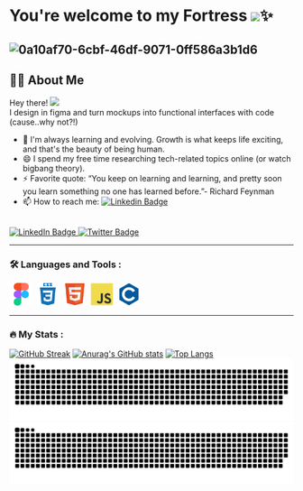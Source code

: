 # You're welcome to my Fortress <img src="https://media.giphy.com/media/cPBjiZmxXkESLINLCI/giphy.gif" width="30"/>✨</h1>

![0a10af70-6cbf-46df-9071-0ff586a3b1d6](https://user-images.githubusercontent.com/91345308/197988769-caf3150e-2600-42c3-a35c-3a140697b698.gif)
---

## :woman_technologist: About Me

Hey there! <img src="https://media.giphy.com/media/9YXqWG4p7xfBt6HSE7/giphy.gif" width="30"/> <br>
I design in figma and turn mockups into functional interfaces with code (cause..why not?!)
- 🌱 I'm always learning and evolving. Growth is what keeps life exciting, and that's the beauty of being human.
- 😄 I spend my free time researching tech-related topics online (or watch bigbang theory).
- ⚡ Favorite quote: “You keep on learning and learning, and pretty soon you learn something no one has learned before.”- Richard Feynman
- 📫 How to reach me: [![Linkedin Badge](https://img.shields.io/badge/hamida-blue?style=flat&logo=Linkedin&logoColor=white)](https://www.linkedin.com/in/hamidamahama/)

<div id='count'>
<img src="https://komarev.com/ghpvc/?username=AngryDuchess&style=flat-square&color=blue" alt=""/>
</div>
<div id="badges">
   <a href="https://www.linkedin.com/in/hamidamahama/">
    <img src="https://img.shields.io/badge/LinkedIn-blue?style=for-the-badge&logo=linkedin&logoColor=white" alt="LinkedIn Badge"/>
   </a> 
   <a href="https://twitter.com/hamida_mahama">
    <img src="https://img.shields.io/badge/Twitter-blue?style=for-the-badge&logo=twitter&logoColor=white" alt="Twitter Badge"/>
  </a>
</div>

---

### :hammer_and_wrench: Languages and Tools :
<div>
  <img src="https://github.com/devicons/devicon/blob/master/icons/figma/figma-original.svg" title="HTML5" alt="HTML" width="40" height="40"/>&nbsp;
  <img src="https://github.com/devicons/devicon/blob/master/icons/css3/css3-plain-wordmark.svg"  title="CSS3" alt="CSS" width="40" height="40"/>&nbsp;
  <img src="https://github.com/devicons/devicon/blob/master/icons/html5/html5-original.svg" title="HTML5" alt="HTML" width="40" height="40"/>&nbsp;
  <img src="https://github.com/devicons/devicon/blob/master/icons/javascript/javascript-original.svg" title="JavaScript" alt="JavaScript" width="40" height="40"/>&nbsp;
  <img src="https://github.com/devicons/devicon/blob/master/icons/c/c-plain.svg" title="HTML5" alt="HTML" width="40" height="40"/>&nbsp;
</div>

---

### :fire: My Stats :

[![GitHub Streak](http://github-readme-streak-stats.herokuapp.com?user=AngryDuchess&theme=dark&background=000000)](https://git.io/streak-stats)
[![Anurag's GitHub stats](https://github-readme-stats.vercel.app/api?username=AngryDuchess&show_icons=true&theme=merko)](https://github.com/anuraghazra/github-readme-stats)
[![Top Langs](https://github-readme-stats.vercel.app/api/top-langs/?username=AngryDuchess&theme=vision-friendly-dark)](https://github.com/anuraghazra/github-readme-stats)
![github contribution grid snake animation](https://raw.githubusercontent.com/platane/platane/output/github-contribution-grid-snake-dark.svg#gh-dark-mode-only)![github contribution grid snake animation](https://raw.githubusercontent.com/platane/platane/output/github-contribution-grid-snake.svg#gh-light-mode-only)

